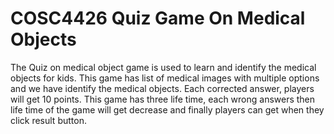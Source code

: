 # COSC4426 Quiz Game On Medical Objects

The Quiz on medical object game is used to learn and identify the medical objects for kids. This game has list of medical images with multiple options and we have identify the medical objects. Each corrected answer, players will get 10 points. This game has three life time, each wrong answers then life time of the game will get decrease and finally players can get when they click result button.
